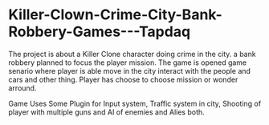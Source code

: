 # Killer-Clown-Crime-City-Bank-Robbery-Games---Tapdaq

The project is about a Killer Clone character doing crime in the city. a bank robbery planned to focus the player mission.
The game is opened game senario where player is able move in the city interact with the people and cars and other thing. 
Player has choose to choose mission or wonder arround.

Game Uses Some Plugin for Input system, Traffic system in city, Shooting of player with multiple guns and AI of enemies and Alies both.
